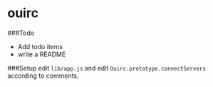ouirc
=====

###Todo
- Add todo items
- write a README


###Setup
edit `lib/app.js` and edit `Ouirc.prototype.connectServers` according to comments.
